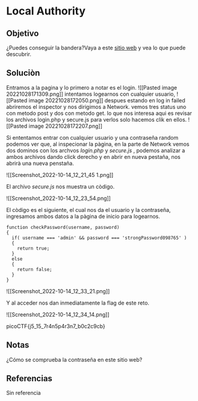 # Local Authority
## Objetivo
¿Puedes conseguir la bandera?Vaya a este [sitio web](http://saturn.picoctf.net:55826/) y vea lo que puede descubrir.

## Soluciòn
Entramos a la pagina y lo primero a notar es el login.
![[Pasted image 20221028171309.png]]
intentamos logearnos con cualquier usuario,
![[Pasted image 20221028172050.png]]
despues estando en log in failed abriremos el inspector y nos dirigimos a Network.
vemos tres status uno con metodo post y dos con metodo get.
lo que nos interesa aqui es revisar los archivos login.php y secure.js para verlos solo hacemos clik en ellos.
![[Pasted image 20221028172207.png]]


Si ententamos entrar con cualquier usuario y una contraseña random podemos ver que, al inspecionar la pàgina, en la parte de Network vemos dos dominos con los archvos *login.php* y *secure.js* , podemos analizar a ambos archivos dando click derecho y en abrir en nueva pestaña, nos abrirà una nueva penstaña. 

![[Screenshot_2022-10-14_12_21_45 1.png]]

El archivo *secure.js* nos muestra un còdigo.

![[Screenshot_2022-10-14_12_23_54.png]]

El còdigo es el siguiente, el cual nos da el usuario y la contraseña, ingresamos ambos datos a la pàgina de inicio para logearnos.
```shell
function checkPassword(username, password)
{
  if( username === 'admin' && password === 'strongPassword098765' )
  {
    return true;
  }
  else
  {
    return false;
  }
}
```

![[Screenshot_2022-10-14_12_33_21.png]]

Y al acceder nos dan inmediatamente la flag de este reto.

![[Screenshot_2022-10-14_12_34_14.png]]

picoCTF{j5_15_7r4n5p4r3n7_b0c2c9cb}

## Notas
¿Cómo se comprueba la contraseña en este sitio web?

## Referencias
Sin referencia